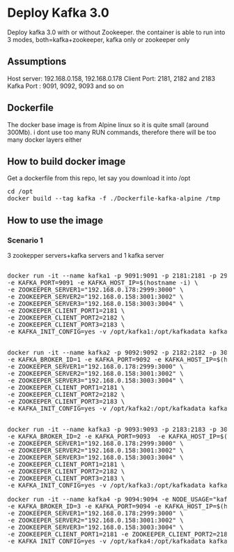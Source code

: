 # Deploy Kafka 3.0
Deploy kafka 3.0 with or without Zookeeper. the container is able to run into 3 modes, both=kafka+zookeeper, kafka only or zookeeper only

## Assumptions
Host server: 192.168.0.158, 192.168.0.178
Client Port: 2181, 2182 and 2183
Kafka Port : 9091, 9092, 9093 and so on

## Dockerfile
The docker base image is from Alpine linux so it is quite small (around 300Mb). i dont use too many RUN commands, therefore there will be too many docker layers either

## How to build docker image
Get a dockerfile from this repo, let say you download it into /opt

<pre>
cd /opt
docker build --tag kafka -f ./Dockerfile-kafka-alpine /tmp
</pre>

## How to use the image

### Scenario 1
3 zookepper servers+kafka servers and 1 kafka server 

<pre>

docker run -it --name kafka1 -p 9091:9091 -p 2181:2181 -p 2999-3000:2999-3000 -e ZOOKEEPER_ID=1 \
-e KAFKA_PORT=9091 -e KAFKA_HOST_IP=$(hostname -i) \
-e ZOOKEEPER_SERVER1="192.168.0.178:2999:3000" \
-e ZOOKEEPER_SERVER2="192.168.0.158:3001:3002" \
-e ZOOKEEPER_SERVER3="192.168.0.158:3003:3004" \
-e ZOOKEEPER_CLIENT_PORT1=2181 \
-e ZOOKEEPER_CLIENT_PORT2=2182 \
-e ZOOKEEPER_CLIENT_PORT3=2183 \
-e KAFKA_INIT_CONFIG=yes -v /opt/kafka1:/opt/kafkadata kafka


docker run -it --name kafka2 -p 9092:9092 -p 2182:2182 -p 3001-3002:3001-3002 -e ZOOKEEPER_ID=2 \
-e KAFKA_BROKER_ID=1 -e KAFKA_PORT=9092 -e KAFKA_HOST_IP=$(hostname -i) \
-e ZOOKEEPER_SERVER1="192.168.0.178:2999:3000" \
-e ZOOKEEPER_SERVER2="192.168.0.158:3001:3002" \
-e ZOOKEEPER_SERVER3="192.168.0.158:3003:3004" \
-e ZOOKEEPER_CLIENT_PORT1=2181 \
-e ZOOKEEPER_CLIENT_PORT2=2182 \
-e ZOOKEEPER_CLIENT_PORT3=2183 \
-e KAFKA_INIT_CONFIG=yes -v /opt/kafka2:/opt/kafkadata kafka


docker run -it --name kafka3 -p 9093:9093 -p 2183:2183 -p 3003-3004:3003-3004 -e ZOOKEEPER_ID=3 \
-e KAFKA_BROKER_ID=2 -e KAFKA_PORT=9093  -e KAFKA_HOST_IP=$(hostname -i) \
-e ZOOKEEPER_SERVER1="192.168.0.178:2999:3000" \
-e ZOOKEEPER_SERVER2="192.168.0.158:3001:3002" \
-e ZOOKEEPER_SERVER3="192.168.0.158:3003:3004" \
-e ZOOKEEPER_CLIENT_PORT1=2181 \
-e ZOOKEEPER_CLIENT_PORT2=2182 \
-e ZOOKEEPER_CLIENT_PORT3=2183 \
-e KAFKA_INIT_CONFIG=yes -v /opt/kafka3:/opt/kafkadata kafka

docker run -it --name kafka4 -p 9094:9094 -e NODE_USAGE="kafka" \
-e KAFKA_BROKER_ID=3 -e KAFKA_PORT=9094 -e KAFKA_HOST_IP=$(hostname -i) \
-e ZOOKEEPER_SERVER1="192.168.0.178:2999:3000" \
-e ZOOKEEPER_SERVER2="192.168.0.158:3001:3002" \
-e ZOOKEEPER_SERVER3="192.168.0.158:3003:3004" \
-e ZOOKEEPER_CLIENT_PORT1=2181 -e ZOOKEEPER_CLIENT_PORT2=2182 -e ZOOKEEPER_CLIENT_PORT3=2183 \
-e KAFKA_INIT_CONFIG=yes -v /opt/kafka4:/opt/kafkadata kafka
</pre>
